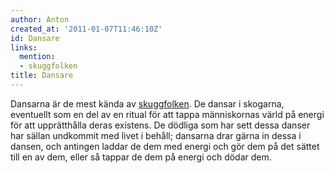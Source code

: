 ```yaml
---
author: Anton
created_at: '2011-01-07T11:46:10Z'
id: Dansare
links:
  mention:
  - skuggfolken
title: Dansare
---
```


Dansarna är de mest kända av [skuggfolken]. De dansar i skogarna, eventuellt som en del av en ritual
för att tappa människornas värld på energi för att upprätthålla deras existens. De dödliga som har
sett dessa danser har sällan undkommit med livet i behåll; dansarna drar gärna in dessa i dansen,
och antingen laddar de dem med energi och gör dem på det sättet till en av dem, eller så tappar de
dem på energi och dödar dem.

  [skuggfolken]: skuggfolken
